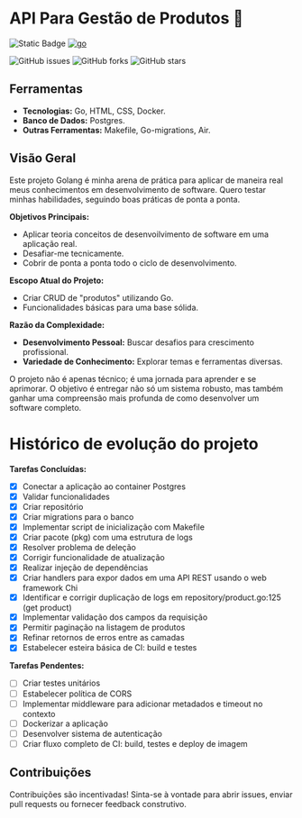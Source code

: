 # API Para Gestão de Produtos  🚀
![Static Badge](https://img.shields.io/badge/Em_Constru%C3%A7%C3%A3o-blue)
[![go](https://github.com/JPauloMoura/controle-de-estoque/actions/workflows/go.yml/badge.svg)](https://github.com/JPauloMoura/controle-de-estoque/actions/workflows/go.yml)

![GitHub issues](https://img.shields.io/github/issues/seu-usuario/seu-repositorio.svg)
![GitHub forks](https://img.shields.io/github/forks/seu-usuario/seu-repositorio.svg)
![GitHub stars](https://img.shields.io/github/stars/seu-usuario/seu-repositorio.svg)

## Ferramentas

- **Tecnologias:** Go, HTML, CSS, Docker.
- **Banco de Dados:** Postgres.
- **Outras Ferramentas:** Makefile, Go-migrations, Air.


## Visão Geral

Este projeto Golang é minha arena de prática para aplicar de maneira real meus conhecimentos em desenvolvimento de software. Quero testar minhas habilidades, seguindo boas práticas de ponta a ponta.

**Objetivos Principais:**
- Aplicar teoria conceitos de desenvoilvimento de software em uma aplicação real.
- Desafiar-me tecnicamente.
- Cobrir de ponta a ponta todo o ciclo de desenvolvimento.

**Escopo Atual do Projeto:**
- Criar CRUD de "produtos" utilizando Go.
- Funcionalidades básicas para uma base sólida.

**Razão da Complexidade:**
- **Desenvolvimento Pessoal:** Buscar desafios para crescimento profissional.
- **Variedade de Conhecimento:** Explorar temas e ferramentas diversas.

O projeto não é apenas técnico; é uma jornada para aprender e se aprimorar. O objetivo é entregar não só um sistema robusto, mas também ganhar uma compreensão mais profunda de como desenvolver um software completo.

# Histórico de evolução do projeto

**Tarefas Concluídas:**
- [x] Conectar a aplicação ao container Postgres
- [x] Validar funcionalidades
- [x] Criar repositório
- [x] Criar migrations para o banco
- [x] Implementar script de inicialização com Makefile
- [x] Criar pacote (pkg) com uma estrutura de logs
- [x] Resolver problema de deleção
- [x] Corrigir funcionalidade de atualização
- [x] Realizar injeção de dependências
- [x] Criar handlers para expor dados em uma API REST usando o web framework Chi
- [x] Identificar e corrigir duplicação de logs em repository/product.go:125 (get product)
- [x] Implementar validação dos campos da requisição
- [x] Permitir paginação na listagem de produtos
- [x] Refinar retornos de erros entre as camadas
- [x] Estabelecer esteira básica de CI: build e testes

**Tarefas Pendentes:**
- [ ] Criar testes unitários
- [ ] Estabelecer política de CORS
- [ ] Implementar middleware para adicionar metadados e timeout no contexto
- [ ] Dockerizar a aplicação
- [ ] Desenvolver sistema de autenticação
- [ ] Criar fluxo completo de CI: build, testes e deploy de imagem

## Contribuições

Contribuições são incentivadas! Sinta-se à vontade para abrir issues, enviar pull requests ou fornecer feedback construtivo.
